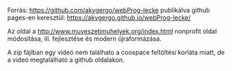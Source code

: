 Forrás: https://github.com/akvgergo/webProg-lecke
publikálva github pages-en keresztül: https://akvgergo.github.io/webProg-lecke/

Az oldal a http://www.muveszetimuhelyek.org/index.html nonprofit oldal módosítása, ill. fejlesztése és modern újraformázása.

A zip fájlban egy videó nem találhato a coospace feltöltési korláta miatt, de a videó megtalálható a github oldalakon.